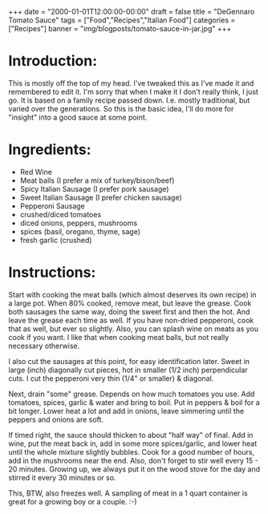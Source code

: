 +++
date = "2000-01-01T12:00:00-00:00"
draft = false
title = "DeGennaro Tomato Sauce"
tags = ["Food","Recipes","Italian Food"]
categories = ["Recipes"]
banner = "img/blogposts/tomato-sauce-in-jar.jpg"
+++

# Introduction:

This is mostly off the top of my head.  I've tweaked this as I've made it and remembered to edit it.  I'm sorry that when I make it I don't really think, I just go.  It is based on a family recipe passed down.  I.e. mostly traditional, but varied over the generations.   So this is the basic idea, I'll do more for "insight" into a good sauce at some point.

# Ingredients:

  * Red Wine
  * Meat balls (I prefer a mix of turkey/bison/beef)
  * Spicy Italian Sausage (I prefer pork sausage)
  * Sweet Italian Sausage (I prefer chicken sausage)
  * Pepperoni Sausage
  * crushed/diced tomatoes
  * diced onions, peppers, mushrooms
  * spices (basil, oregano, thyme, sage)
  * fresh garlic (crushed)

# Instructions:

Start with cooking the meat balls (which almost deserves its own recipe) in a large pot. When 80% cooked, remove meat, but leave the grease. Cook both sausages the same way, doing the sweet first and then the hot. And leave the grease each time as well. If you have non-dried pepperoni, cook that as well, but ever so slightly. Also, you can splash wine on meats as you cook if you want. I like that when cooking meat balls, but not really necessary otherwise.

I also cut the sausages at this point, for easy identification later. Sweet in large (inch) diagonally cut pieces, hot in smaller (1/2 inch) perpendicular cuts. I cut the pepperoni very thin (1/4" or smaller) & diagonal.

Next, drain "some" grease. Depends on how much tomatoes you use. Add tomatoes, spices, garlic & water and bring to boil. Put in peppers & boil for a bit longer. Lower heat a lot and add in onions, leave simmering until the peppers and onions are soft.

If timed right, the sauce should thicken to about "half way" of final. Add in wine, put the meat back in, add in some more spices/garlic, and lower heat until the whole mixture slightly bubbles. Cook for a good number of hours, add in the mushrooms near the end. Also, don't forget to stir well every 15 - 20 minutes. Growing up, we always put it on the wood stove for the day and stirred it every 30 minutes or so.

This, BTW, also freezes well. A sampling of meat in a 1 quart container is great for a growing boy or a couple. :-)
